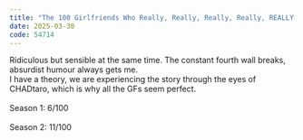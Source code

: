```yaml
---
title: "The 100 Girlfriends Who Really, Really, Really, Really, REALLY Love You"
date: 2025-03-30
code: 54714
---
```

Ridiculous but sensible at the same time. The constant fourth wall breaks, absurdist humour always gets me.\
I have a theory, we are experiencing the story through the eyes of CHADtaro, which is why all the GFs seem perfect.\
\
Season 1: 6/100\
\
Season 2: 11/100